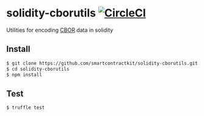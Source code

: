 # solidity-cborutils [![CircleCI](https://circleci.com/gh/smartcontractkit/solidity-cborutils.svg?style=shield)](https://circleci.com/gh/smartcontractkit/solidity-cborutils)
Utilities for encoding [CBOR](http://cbor.io/) data in solidity

## Install

```bash
$ git clone https://github.com/smartcontractkit/solidity-cborutils.git
$ cd solidity-cborutils
$ npm install
```

## Test

```bash
$ truffle test
```